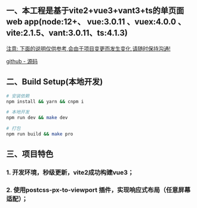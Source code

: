 ## 一、本工程是基于vite2+vue3+vant3+ts的单页面web app(node:12+、 vue:3.0.11 、vuex:4.0.0 、 vite:2.1.5、vant:3.0.11、ts:4.1.3)

[ 注意: 下面的说明仅供参考,会由于项目变更而发生变化,请随时保持沟通! ]()

[github - 源码](https://github.com/liugangtaotie/vite2-vue2-ts.git)

## 二、Build Setup(本地开发)

``` bash
# 安装依赖
npm install && yarn && cnpm i

# 本地开发
npm run dev && make dev

# 打包
npm run build && make pro

```

## 三、项目特色
### 1. 开发环境，秒级更新，vite2成功构建vue3；
### 2. 使用postcss-px-to-viewport 插件，实现响应式布局（任意屏幕适配）；
